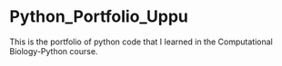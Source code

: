 # Python_Portfolio_Uppu
This is the portfolio of python code that I learned in the Computational Biology-Python course.
